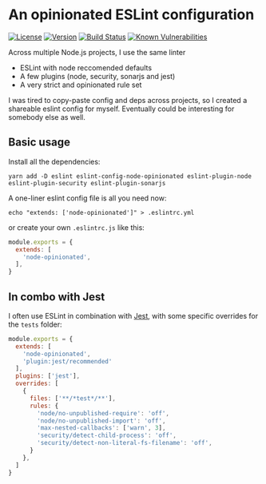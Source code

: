 # An opinionated ESLint configuration

[![License](https://img.shields.io/badge/License-MIT-yellow.svg)](https://opensource.org/licenses/MIT)
[![Version](https://img.shields.io/npm/v/eslint-config-node-opinionated.svg?style=flat-square)](https://npmjs.com/package/eslint-config-node-opinionated)
[![Build Status](https://img.shields.io/endpoint.svg?url=https%3A%2F%2Factions-badge.atrox.dev%2Fildella%2Feslint-config-node-opinionated%2Fbadge&style=flat)](https://actions-badge.atrox.dev/ildella/eslint-config-node-opinionated/goto)
[![Known Vulnerabilities](https://snyk.io/test/github/ildella/eslint-config-node-opinionated/badge.svg?targetFile=package.json)](https://snyk.io/test/github/ildella/eslint-config-node-opinionated?targetFile=package.json)

Across multiple Node.js projects, I use the same linter

  * ESLint with node reccomended defaults
  * A few plugins (node, security, sonarjs and jest)
  * A very strict and opinionated rule set

I was tired to copy-paste config and deps across projects, so I created a shareable eslint config for myself. Eventually could be interesting for somebody else as well. 

## Basic usage

Install all the dependencies:

```shell
yarn add -D eslint eslint-config-node-opinionated eslint-plugin-node eslint-plugin-security eslint-plugin-sonarjs
```

A one-liner eslint config file is all you need now:

```shell
echo "extends: ['node-opinionated']" > .eslintrc.yml
```

or create your own `.eslintrc.js` like this: 

```javascript
module.exports = {
  extends: [
    'node-opinionated',
  ],
}
```

## In combo with Jest

I often use ESLint in combination with [Jest](jestjs.io/), with some specific overrides for the `tests` folder: 

```javascript
module.exports = {
  extends: [
    'node-opinionated',
    'plugin:jest/recommended'
  ],
  plugins: ['jest'],
  overrides: [
    {
      files: ['**/*test*/**'],
      rules: {
        'node/no-unpublished-require': 'off',
        'node/no-unpublished-import': 'off',
        'max-nested-callbacks': ['warn', 3],
        'security/detect-child-process': 'off',
        'security/detect-non-literal-fs-filename': 'off',
      }
    },
  ]
}

```
